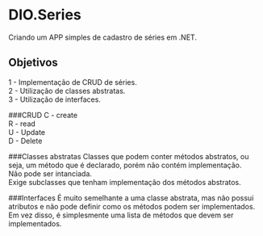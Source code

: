 # DIO.Series
Criando um APP simples de cadastro de séries em .NET.

## Objetivos
1 - Implementação de CRUD de séries.<br>
2 - Utilização de classes abstratas.<br>
3 - Utilização de interfaces.<br>

###CRUD
C - create <br>
R - read <br>
U - Update <br>
D - Delete <br>

###Classes abstratas
Classes que podem conter métodos abstratos, ou seja, um método que é declarado, porém não contém implementação. <br>
Não pode ser intanciada. <br>
Exige subclasses que tenham implementação dos métodos abstratos. <br>

###Interfaces
É muito semelhante a uma classe abstrata, mas não possui atributos e não pode definir como os métodos podem ser implementados. <br>
Em vez disso, é simplesmente uma lista de métodos que devem ser implementados.
